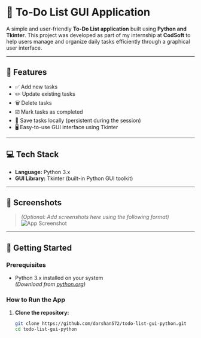 # 📝 To-Do List GUI Application

A simple and user-friendly **To-Do List application** built using **Python and Tkinter**. This project was developed as part of my internship at **CodSoft** to help users manage and organize daily tasks efficiently through a graphical user interface.

---

## 🔧 Features

- ✅ Add new tasks
- ✏️ Update existing tasks
- 🗑️ Delete tasks
- ☑️ Mark tasks as completed
- 💾 Save tasks locally (persistent during the session)
- 🖥️ Easy-to-use GUI interface using Tkinter

---

## 💻 Tech Stack

- **Language:** Python 3.x  
- **GUI Library:** Tkinter (built-in Python GUI toolkit)

---

## 📸 Screenshots

> *(Optional: Add screenshots here using the following format)*  
> ![App Screenshot](images/screenshot1.png)

---

## 🚀 Getting Started

### Prerequisites

- Python 3.x installed on your system  
  *(Download from [python.org](https://www.python.org/downloads/))*

### How to Run the App

1. **Clone the repository:**

   ```bash
   git clone https://github.com/darshan572/todo-list-gui-python.git
   cd todo-list-gui-python
